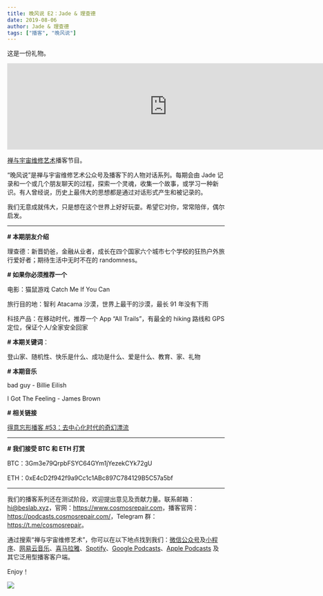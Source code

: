 ```yaml
---
title: 晚风说 E2：Jade & 理查德
date: 2019-08-06
author: Jade & 理查德
tags: ["播客", "晚风说"]
---
```


这是一份礼物。

<!--more-->

<iframe src="https://fireside.fm/player/v2/trfV16OE+xkE6iCrr?theme=light" width="740" height="200" frameborder="0" scrolling="no"></iframe>

[禅与宇宙维修艺术](https://www.cosmosrepair.com)播客节目。

“晚风说”是禅与宇宙维修艺术公众号及播客下的人物对话系列。每期会由 Jade 记录和一个或几个朋友聊天的过程，探索一个灵魂，收集一个故事，或学习一种新识。有人曾经说，历史上最伟大的思想都是通过对话形式产生和被记录的。

我们无意成就伟大，只是想在这个世界上好好玩耍。希望它对你，常常陪伴，偶尔启发。

- - - - - 

**# 本期朋友介绍**

理查德：新晋奶爸，金融从业者，成长在四个国家六个城市七个学校的狂热户外旅行爱好者；期待生活中无时不在的 randomness。

**# 如果你必须推荐一个**

电影：猫鼠游戏 Catch Me If You Can

旅行目的地：智利 Atacama 沙漠，世界上最干的沙漠，最长 91 年没有下雨 

科技产品：在移动时代，推荐一个 App “All Trails”，有最全的 hiking 路线和 GPS 定位，保证个人/全家安全回家

**# 本期关键词**：

登山家、随机性、快乐是什么、成功是什么、爱是什么、教育、家、礼物

**# 本期音乐**

bad guy - Billie Eilish

I Got The Feeling - James Brown

**# 相关链接**

[得意忘形播客 #53：去中心化时代的奇幻漂流](https://podcasts.apple.com/cn/podcast/53-%E5%8E%BB%E4%B8%AD%E5%BF%83%E5%8C%96%E6%97%B6%E4%BB%A3%E7%9A%84%E5%A5%87%E5%B9%BB%E6%BC%82%E6%B5%81/id1200767928?i=1000444854142)

- - - - - 

**# 我们接受 BTC 和 ETH 打赏**

BTC：3Gm3e79QrpbFSYC64GYm1jYezekCYk72gU

ETH：0xE4cD2f942f9a9Cc1c1ABc897C784129B5C57a5bf

- - - - - 

我们的播客系列还在测试阶段，欢迎提出意见及贡献力量。联系邮箱：<hi@beslab.xyz>，官网：<https://www.cosmosrepair.com>，播客官网：<https://podcasts.cosmosrepair.com/>，Telegram 群：<https://t.me/cosmosrepair>。

通过搜索“禅与宇宙维修艺术”，你可以在以下地点找到我们：[微信公众号](https://cosmosrepair-1257028016.cos.ap-beijing.myqcloud.com/2019-08-04-qrcode_for_gh_9a7e409c3696_430.jpg)及[小程序](https://cosmosrepair-1257028016.cos.ap-beijing.myqcloud.com/2019-08-04-gh_ec0187a9be05_430.jpg)、[网易云音乐](https://music.163.com/#/program?id=2062485433)、[喜马拉雅](http://m.ximalaya.com/sound/202392912)、[Spotify](https://open.spotify.com/show/5SfJxMPMoqbGc2zG8ouiuD?si=QcavW9VXQiKTkTuBuWU8nA)、[Google Podcasts](https://podcasts.google.com/?feed=aHR0cHM6Ly9wb2RjYXN0cy5jb3Ntb3NyZXBhaXIuY29tL3Jzcw%3D%3D)、[Apple Podcasts](https://podcasts.apple.com/podcast/id1475749986) 及其它泛用型播客客户端。

Enjoy！

![](http://ww2.sinaimg.cn/large/006tNc79ly1g5ozgm4wn3j30u011htdx.jpg)

